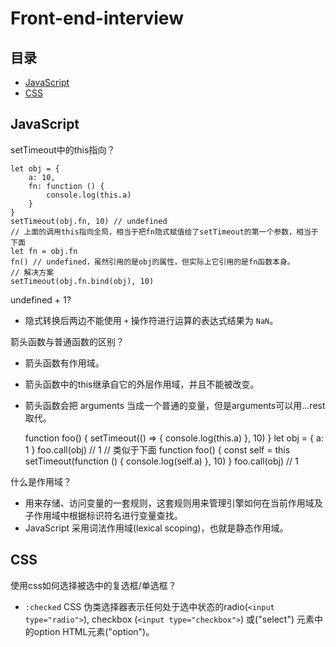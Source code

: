 # Front-end-interview

## 目录

- [JavaScript](#javascript)
- [CSS](#css)

## JavaScript

setTimeout中的this指向？

```
let obj = {
	a: 10,
	fn: function () {
		console.log(this.a)
	}
}
setTimeout(obj.fn, 10) // undefined
// 上面的调用this指向全局，相当于把fn隐式赋值给了setTimeout的第一个参数，相当于下面
let fn = obj.fn
fn() // undefined，虽然引用的是obj的属性，但实际上它引用的是fn函数本身。
// 解决方案
setTimeout(obj.fn.bind(obj), 10)
```

undefined + 1?

- 隐式转换后两边不能使用 `+` 操作符进行运算的表达式结果为 `NaN`。



箭头函数与普通函数的区别？

- 箭头函数有作用域。

- 箭头函数中的this继承自它的外层作用域，并且不能被改变。

- 箭头函数会把 arguments 当成一个普通的变量，但是arguments可以用...rest取代。

  function foo() { setTimeout(() => { console.log(this.a) }, 10) } let obj = { a: 1 } foo.call(obj) // 1 // 类似于下面 function foo() { const self = this setTimeout(function () { console.log(self.a) }, 10) } foo.call(obj) // 1

什么是作用域？

- 用来存储、访问变量的一套规则，这套规则用来管理引擎如何在当前作用域及子作用域中根据标识符名进行变量查找。
- JavaScript 采用词法作用域(lexical scoping)，也就是静态作用域。



## CSS

使用css如何选择被选中的复选框/单选框？

- `:checked` CSS 伪类选择器表示任何处于选中状态的radio(``<input type="radio">``), checkbox (``<input type="checkbox">``) 或("select") 元素中的option HTML元素("option")。
